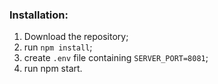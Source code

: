 ### Installation:
1) Download the repository;
2) run `npm install`;
3) create `.env` file containing `SERVER_PORT=8081`;
4) run npm start.

